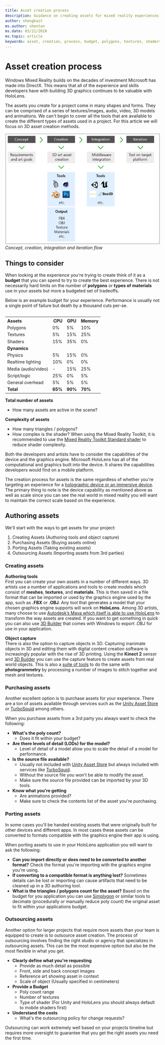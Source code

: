 ```yaml
---
title: Asset creation process
description: Guidance on creating assets for mixed reality experiences.
author: shengkait
ms.author: shentan
ms.date: 03/21/2018
ms.topic: article
keywords: asset, creation, process, budget, polygons, textures, shaders, performance
---
```



# Asset creation process

Windows Mixed Reality builds on the decades of investment Microsoft has made into DirectX. This means that all of the experience and skills developers have with building 3D graphics continues to be valuable with HoloLens.

The assets you create for a project come in many shapes and forms. They can be comprised of a series of textures/images, audio, video, 3D models and animations. We can't begin to cover all the tools that are available to create the different types of assets used in a project. For this article we will focus on 3D asset creation methods.

![Concept, creation, integration and iteration flow](images/concept-creation-integration-iteration-flow-640px.jpg)<br>
*Concept, creation, integration and iteration flow*

## Things to consider

When looking at the experience you're trying to create think of it as a **budget** that you can spend to try to create the best experience. There is not necessarily hard limits on the number of **polygons** or **types of materials** use in your assets but more a budgeted set of tradeoffs.

Below is an example budget for your experience. Performance is usually not a single point of failure but death by a thousand cuts per-se.
<br>

<table style="float:right; margin-left: 10px;">
<tr>
<th style="text-align:left;"><b>Assets</b></th><th style="text-align:right;"> CPU</th><th> GPU</th><th> Memory</th>
</tr><tr>
<td> Polygons</td><td> 0%</td><td> 5%</td><td> 10%</td>
</tr><tr>
<td> Textures</td><td> 5%</td><td> 15%</td><td>25%</td>
</tr><tr>
<td> Shaders</td><td> 15%</td><td> 35%</td><td> 0%</td>
</tr><tr>
<td> <b>Dynamics</b></td><td></td><td></td><td></td>
</tr><tr>
<td> Physics</td><td> 5%</td><td> 15%</td><td> 0%</td>
</tr><tr>
<td> Realtime lighting</td><td> 10%</td><td> 0%</td><td> 0%</td>
</tr><tr>
<td> Media (audio/video)</td><td> -</td><td> 15%</td><td> 25%</td>
</tr><tr>
<td> Script/logic</td><td> 25%</td><td> 0%</td><td> 5%</td>
</tr><tr>
<td> General overhead</td><td> 5%</td><td> 5%</td><td> 5%</td>
</tr><tr>
<td> <b>Total</b></td><td> <b>65%</b></td><td> <b>90%</b></td><td> <b>70%</b></td>
</tr>
</table>

**Total number of assets**
* How many assets are active in the scene?

**Complexity of assets**
* How many triangles / polygons?
* How complex is the shader? When using the Mixed Reality Toolkit, it is recommended to use the [Mixed Reality Toolkit Standard shader](https://github.com/microsoft/MixedRealityToolkit-Unity/blob/mrtk_release/Documentation/README_MRTKStandardShader.md) to reduce shader complexity.

Both the developers and artists have to consider the capabilities of the device and the graphics engine. Microsoft HoloLens has all of the computational and graphics built into the device. It shares the capabilities developers would find on a mobile platform.

The creation process for assets is the same regardless of whether you're targeting an experience for a [holographic device or an immersive device](../discover/mixed-reality.md#the-mixed-reality-spectrum). The primary thing to note is the device capability as mentioned above as well as scale since you can see the real world in mixed reality you will want to maintain the correct scale based on the experience. 

## Authoring assets

We'll start with the ways to get assets for your project:
1. Creating Assets (Authoring tools and object capture)
2. Purchasing Assets (Buying assets online)
3. Porting Assets (Taking existing assets)
4. Outsourcing Assets (Importing assets from 3rd parties)

### Creating assets

**Authoring tools**<br>
First you can create your own assets in a number of different ways. 3D artists use a number of applications and tools to create models which consist of **meshes**, **textures**, and **materials**. This is then saved in a file format that can be imported or used by the graphics engine used by the app, such as **.FBX** or **.OBJ**. Any tool that generates a model that your chosen graphics engine supports will work on **HoloLens**. Among 3D artists, many choose to use [Autodesk’s Maya which itself is able to use HoloLens](https://www.youtube.com/watch?v=q0K3n0Gf8mA) to transform the way assets are created. If you want to get something in quick you can also use [3D Builder](https://developer.microsoft.com/windows/hardware/3d-print/3d-builder-resources) that comes with Windows to export .OBJ for use in your application.

**Object capture**<br>
There is also the option to capture objects in 3D. Capturing inanimate objects in 3D and editing them with digital content creation software is increasingly popular with the rise of 3D printing. Using the **Kinect 2** sensor and [3D Builder](https://developer.microsoft.com/windows/hardware/3d-print/3d-builder-resources) you can use the capture feature to create assets from real world objects. This is also a [suite of tools](https://en.wikipedia.org/wiki/Comparison_of_photogrammetry_software) to do the same with **photogrammetry** by processing a number of images to stitch together and mesh and textures.

### Purchasing assets

Another excellent option is to purchase assets for your experience. There are a ton of assets available through services such as the [Unity Asset Store](https://www.assetstore.unity3d.com/) or [TurboSquid](https://www.turbosquid.com/) among others.

When you purchase assets from a 3rd party you always want to check the following:
* **What's the poly count?**
  * Does it fit within your budget?
* **Are there levels of detail (LODs) for the model?**
  * Level of detail of a model allow you to scale the detail of a model for performance.
* **Is the source file available?**
  * Usually not included with [Unity Asset Store](https://www.assetstore.unity3d.com/) but always included with services like [TurboSquid](https://www.turbosquid.com/).
  * Without the source file you won't be able to modify the asset.
  * Make sure the source file provided can be imported by your 3D tools.
* **Know what you're getting**
  * Are animations provided?
  * Make sure to check the contents list of the asset you're purchasing.

### Porting assets

In some cases you'll be handed existing assets that were originally built for other devices and different apps. In most cases these assets can be converted to formats compatible with the graphics engine their app is using.

When porting assets to use in your HoloLens application you will want to ask the following:
* **Can you import directly or does need to be converted to another format?** Check the format you're importing with the graphics engine you're using.
* **If converting to a compatible format is anything lost?** Sometimes details can be lost or importing can cause artifacts that need to be cleaned up in a 3D authoring tool.
* **What is the triangles / polygons count for the asset?** Based on the budget for you application you can use [Simplygon](https://www.simplygon.com/) or similar tools to decimate (procedurally or manually reduce poly count) the original asset to fit within your applications budget.

### Outsourcing assets

Another option for larger projects that require more assets than your team is equipped to create is to outsource asset creation. The process of outsourcing involves finding the right studio or agency that specializes in outsourcing assets. This can be the most expensive option but also be the most flexible in what you get.
* **Clearly define what you're requesting**
  * Provide as much detail as possible
  * Front, side and back concept images
  * Reference art showing asset in context
  * Scale of object (Usually specified in centimeters)
* **Provide a Budget**
  * Poly count range
  * Number of textures
  * Type of shader (For Unity and HoloLens you should always default to mobile shaders first)
* **Understand the costs**
  * What's the outsourcing policy for change requests?

Outsourcing can work extremely well based on your projects timeline but requires more oversight to guarantee that you get the right assets you need the first time.
